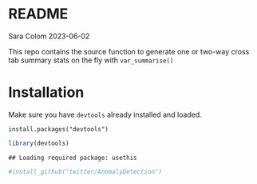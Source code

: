 README
================
Sara Colom
2023-06-02

This repo contains the source function to generate one or two-way cross
tab summary stats on the fly with `var_summarise()`

# Installation

Make sure you have `devtools` already installed and loaded.

`install.packages("devtools")`

``` r
library(devtools)
```

    ## Loading required package: usethis

``` r
#install_github("twitter/AnomalyDetection")
```
